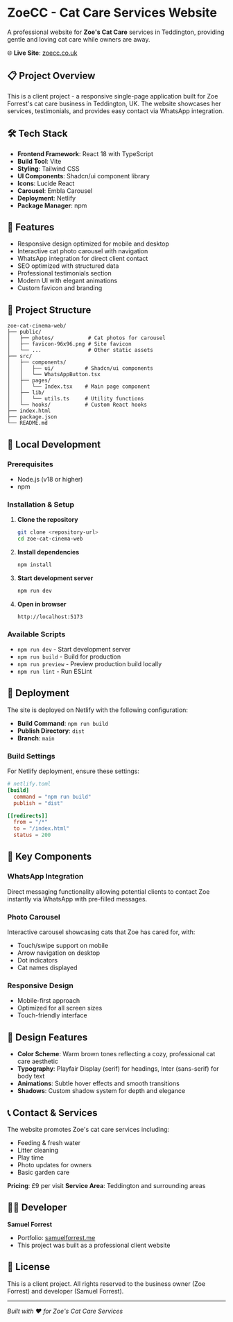 # ZoeCC - Cat Care Services Website

A professional website for **Zoe's Cat Care** services in Teddington, providing gentle and loving cat care while owners are away.

🌐 **Live Site**: [zoecc.co.uk](https://zoecc.co.uk)

## 📋 Project Overview

This is a client project - a responsive single-page application built for Zoe Forrest's cat care business in Teddington, UK. The website showcases her services, testimonials, and provides easy contact via WhatsApp integration.

## 🛠 Tech Stack

- **Frontend Framework**: React 18 with TypeScript
- **Build Tool**: Vite
- **Styling**: Tailwind CSS
- **UI Components**: Shadcn/ui component library
- **Icons**: Lucide React
- **Carousel**: Embla Carousel
- **Deployment**: Netlify
- **Package Manager**: npm

## 🚀 Features

- Responsive design optimized for mobile and desktop
- Interactive cat photo carousel with navigation
- WhatsApp integration for direct client contact
- SEO optimized with structured data
- Professional testimonials section
- Modern UI with elegant animations
- Custom favicon and branding

## 📁 Project Structure

```
zoe-cat-cinema-web/
├── public/
│   ├── photos/           # Cat photos for carousel
│   ├── favicon-96x96.png # Site favicon
│   └── ...               # Other static assets
├── src/
│   ├── components/
│   │   ├── ui/          # Shadcn/ui components
│   │   └── WhatsAppButton.tsx
│   ├── pages/
│   │   └── Index.tsx    # Main page component
│   ├── lib/
│   │   └── utils.ts     # Utility functions
│   └── hooks/           # Custom React hooks
├── index.html
├── package.json
└── README.md
```

## 🔧 Local Development

### Prerequisites

- Node.js (v18 or higher)
- npm

### Installation & Setup

1. **Clone the repository**
   ```bash
   git clone <repository-url>
   cd zoe-cat-cinema-web
   ```

2. **Install dependencies**
   ```bash
   npm install
   ```

3. **Start development server**
   ```bash
   npm run dev
   ```

4. **Open in browser**
   ```
   http://localhost:5173
   ```

### Available Scripts

- `npm run dev` - Start development server
- `npm run build` - Build for production
- `npm run preview` - Preview production build locally
- `npm run lint` - Run ESLint

## 🚀 Deployment

The site is deployed on Netlify with the following configuration:

- **Build Command**: `npm run build`
- **Publish Directory**: `dist`
- **Branch**: `main`

### Build Settings

For Netlify deployment, ensure these settings:

```toml
# netlify.toml
[build]
  command = "npm run build"
  publish = "dist"

[[redirects]]
  from = "/*"
  to = "/index.html"
  status = 200
```

## 📱 Key Components

### WhatsApp Integration
Direct messaging functionality allowing potential clients to contact Zoe instantly via WhatsApp with pre-filled messages.

### Photo Carousel
Interactive carousel showcasing cats that Zoe has cared for, with:
- Touch/swipe support on mobile
- Arrow navigation on desktop
- Dot indicators
- Cat names displayed

### Responsive Design
- Mobile-first approach
- Optimized for all screen sizes
- Touch-friendly interface

## 🎨 Design Features

- **Color Scheme**: Warm brown tones reflecting a cozy, professional cat care aesthetic
- **Typography**: Playfair Display (serif) for headings, Inter (sans-serif) for body text
- **Animations**: Subtle hover effects and smooth transitions
- **Shadows**: Custom shadow system for depth and elegance

## 📞 Contact & Services

The website promotes Zoe's cat care services including:
- Feeding & fresh water
- Litter cleaning
- Play time
- Photo updates for owners
- Basic garden care

**Pricing**: £9 per visit
**Service Area**: Teddington and surrounding areas

## 👨‍💻 Developer

**Samuel Forrest**
- Portfolio: [samuelforrest.me](https://www.samuelforrest.me)
- This project was built as a professional client website

## 📄 License

This is a client project. All rights reserved to the business owner (Zoe Forrest) and developer (Samuel Forrest).

---

*Built with ❤️ for Zoe's Cat Care Services*
